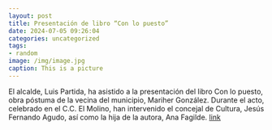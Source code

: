 ```yaml
---
layout: post
title: Presentación de libro “Con lo puesto”
date: 2024-07-05 09:26:04
categories: uncategorized
tags:
- random
image: /img/image.jpg
caption: This is a picture
---
```

El alcalde, Luis Partida, ha asistido a la presentación del libro Con lo puesto, obra póstuma de la vecina del municipio, Mariher González. Durante el acto, celebrado en el C.C. El Molino, han intervenido el concejal de Cultura, Jesús Fernando Agudo, así como la hija de la autora, Ana Fagilde.  [link](https://www.ayto-villacanada.es/noticias/presentacion-de-libro-con-lo-puesto/)
